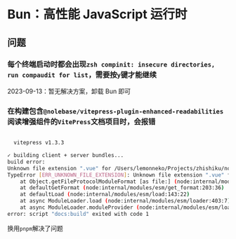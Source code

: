 # Bun：高性能 JavaScript 运行时


## 问题

### 每个终端启动时都会出现`zsh compinit: insecure directories, run compaudit for list`，需要按`y`键才能继续

2023-09-13：暂无解决方案，卸载 Bun 即可

### 在构建包含`@nolebase/vitepress-plugin-enhanced-readabilities`阅读增强组件的`VitePress`文档项目时，会报错

```Bash

  vitepress v1.3.3

✓ building client + server bundles...
build error:
Unknown file extension ".vue" for /Users/lemonneko/Projects/zhishiku/node_modules/@nolebase/ui/dist/components/NuTag/index.vue
TypeError [ERR_UNKNOWN_FILE_EXTENSION]: Unknown file extension ".vue" for /Users/lemonneko/Projects/zhishiku/node_modules/@nolebase/ui/dist/components/NuTag/index.vue
    at Object.getFileProtocolModuleFormat [as file:] (node:internal/modules/esm/get_format:160:9)
    at defaultGetFormat (node:internal/modules/esm/get_format:203:36)
    at defaultLoad (node:internal/modules/esm/load:143:22)
    at async ModuleLoader.load (node:internal/modules/esm/loader:403:7)
    at async ModuleLoader.moduleProvider (node:internal/modules/esm/loader:285:45)
error: script "docs:build" exited with code 1
```


换用`pnpm`解决了问题

